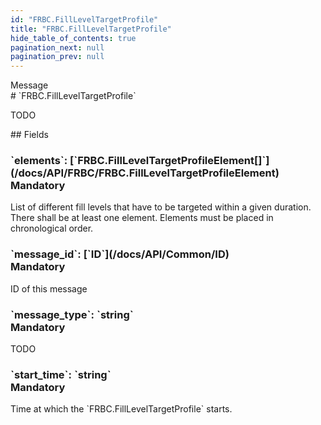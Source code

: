 ```yaml
---
id: "FRBC.FillLevelTargetProfile"
title: "FRBC.FillLevelTargetProfile"
hide_table_of_contents: true
pagination_next: null
pagination_prev: null
---
```


<div style={{ display: "flex", flexDirection: "row", alignItems: "start", justifyContent: "center" }}>
<div style={{ flexBasis: "35rem", flexGrow: "0", minWidth: "0" }}>
<div style={{ marginLeft: "1rem", marginBottom: "2rem" }}>
<div class="api-title">
<div style={{ width: "fit-content", fontWeight: 500, color: "gray" }}>
Message
</div>
# `FRBC.FillLevelTargetProfile`
</div>


TODO

</div>

<div style={{ marginLeft: "1rem" }}>
## Fields
</div>
<div class="field-card">
<h3>`elements`: <span className="type-link">[`FRBC.FillLevelTargetProfileElement[]`](/docs/API/FRBC/FRBC.FillLevelTargetProfileElement)</span> <div style={{ float: "right", color: "#888888", fontSize: '10pt', fontWeight: "400" }}>Mandatory</div></h3>
List of different fill levels that have to be targeted within a given duration. There shall be at least one element. Elements must be placed in chronological order.

</div>
<div class="field-card">
<h3>`message_id`: <span className="type-link">[`ID`](/docs/API/Common/ID)</span> <div style={{ float: "right", color: "#888888", fontSize: '10pt', fontWeight: "400" }}>Mandatory</div></h3>
ID of this message

</div>
<div class="field-card">
<h3>`message_type`: <span className="type-link">`string`</span> <div style={{ float: "right", color: "#888888", fontSize: '10pt', fontWeight: "400" }}>Mandatory</div></h3>
TODO

</div>
<div class="field-card">
<h3>`start_time`: <span className="type-link">`string`</span> <div style={{ float: "right", color: "#888888", fontSize: '10pt', fontWeight: "400" }}>Mandatory</div></h3>
Time at which the `FRBC.FillLevelTargetProfile` starts.

</div>
</div>
</div>